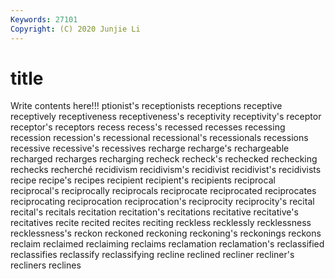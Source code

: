 ```yaml
---
Keywords: 27101
Copyright: (C) 2020 Junjie Li
---
```


# title

Write contents here!!!
ptionist's 
receptionists 
receptions 
receptive 
receptively 
receptiveness 
receptiveness's 
receptivity 
receptivity's 
receptor
receptor's 
receptors 
recess 
recess's 
recessed 
recesses 
recessing 
recession 
recession's 
recessional
recessional's 
recessionals 
recessions 
recessive 
recessive's 
recessives 
recharge 
recharge's 
rechargeable 
recharged
recharges 
recharging 
recheck 
recheck's 
rechecked 
rechecking 
rechecks 
recherché 
recidivism 
recidivism's
recidivist 
recidivist's 
recidivists 
recipe 
recipe's 
recipes 
recipient 
recipient's 
recipients 
reciprocal
reciprocal's 
reciprocally 
reciprocals 
reciprocate 
reciprocated 
reciprocates 
reciprocating 
reciprocation 
reciprocation's 
reciprocity
reciprocity's 
recital 
recital's 
recitals 
recitation 
recitation's 
recitations 
recitative 
recitative's 
recitatives
recite 
recited 
recites 
reciting 
reckless 
recklessly 
recklessness 
recklessness's 
reckon 
reckoned
reckoning 
reckoning's 
reckonings 
reckons 
reclaim 
reclaimed 
reclaiming 
reclaims 
reclamation 
reclamation's
reclassified 
reclassifies 
reclassify 
reclassifying 
recline 
reclined 
recliner 
recliner's 
recliners 
reclines
